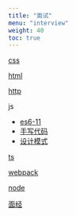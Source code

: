 ```yaml
---
title: "面试"
menu: "interview"
weight: 40
toc: true
---
```


[css](./css)

[html](./html)

[http](./http)

js

  -  [es6-11](./es6)
  -  [手写代码](./realize)
  -  [设计模式]()
  
[ts](./ts)

[webpack](./webpack)

[node](./node)

[面经](./experience)


